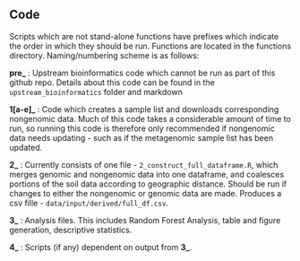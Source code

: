 ## Code 

Scripts which are not stand-alone functions have prefixes which indicate the order in which they should be run. Functions are located in the functions directory. Naming/numbering scheme is as follows: 

**pre_** : Upstream bioinformatics code which cannot be run as part of this github repo. Details about this code can be found in the `upstream_bioinformatics` folder and markdown

**1[a-e]_** : Code which creates a sample list and downloads corresponding nongenomic data. Much of this code takes a considerable amount of time to run, so running this code is therefore only recommended if nongenomic data needs updating - such as if the metagenomic sample list has been updated. 

**2_** : Currently consists of one file - `2_construct_full_dataframe.R`, which merges genomic and nongenomic data into one dataframe, and coalesces portions of the soil data according to geographic distance. Should be run if changes to either the nongenomic or genomic data are made. Produces a csv fille - `data/input/derived/full_df.csv`.

**3_** : Analysis files. This includes Random Forest Analysis, table and figure generation, descriptive statistics. 

**4_** : Scripts (if any) dependent on output from **3_**. 

